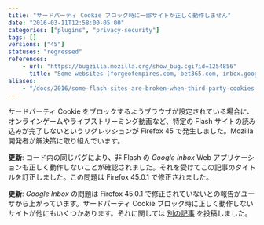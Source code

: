 ```yaml
---
title: "サードパーティ Cookie ブロック時に一部サイトが正しく動作しません"
date: "2016-03-11T12:58:00-05:00"
categories: ["plugins", "privacy-security"]
tags: []
versions: ["45"]
statuses: "regressed"
references:
    - url: "https://bugzilla.mozilla.org/show_bug.cgi?id=1254856"
      title: "Some websites (forgeofempires.com, bet365.com, inbox.google.com) can't finish loading with \"Accept third-party cookies: Never\" checked"
aliases:
    - "/docs/2016/some-flash-sites-are-broken-when-third-party-cookies-are-blocked/"
---
```

サードパーティ Cookie をブロックするようブラウザが設定されている場合に、オンラインゲームやライブストリーミング動画など、特定の Flash サイトの読み込みが完了しないというリグレッションが Firefox 45 で発生しました。Mozilla 開発者が解決策に取り組んでいます。

**更新**: コード内の同じバグにより、非 Flash の *Google Inbox* Web アプリケーションも正しく動作しないことが確認されました。それを受けてこの記事のタイトルを訂正しました。この問題は Firefox 45.0.1 で修正されました。

**更新**: *Google Inbox* の問題は Firefox 45.0.1 で修正されていないとの報告がユーザから上がっています。サードパーティ Cookie ブロック時に正しく動作しないサイトが他にもいくつかあります。それに関しては [別の記事](https://www.fxsitecompat.com/ja/docs/2016/cookies-are-missing-in-xhr-post-requests-from-workers-when-third-party-cookies-are-blocked/) を投稿しました。
